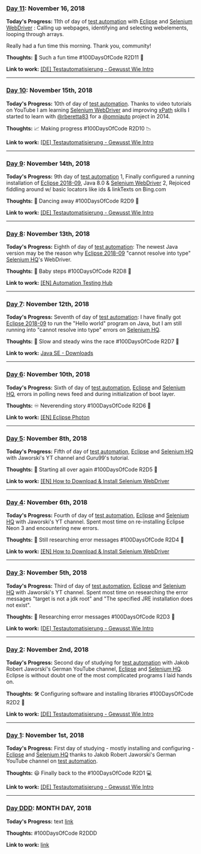 ### [Day 11](https://twitter.com/peterstieg/status/1063298159852601345): November 16, 2018

**Today's Progress:** 11th of day of [test automation](https://en.wikipedia.org/wiki/Test_automation) with [Eclipse](https://www.eclipse.org/) and [Selenium WebDriver](https://www.seleniumhq.org/) : Calling up webpages, identifying and selecting webelements, looping through arrays.

Really had a fun time this morning. Thank you, community!

**Thoughts:** 🙂 Such a fun time #100DaysOfCode R2D11 🙂

**Link to work:** [[DE] Testautomatisierung - Gewusst Wie Intro](https://www.youtube.com/watch?v=iGAyiL4xQpM)

---

### [Day 10](https://twitter.com/peterstieg/status/1062933347507277826): November 15th, 2018

**Today's Progress:** 10th of day of [test automation](https://en.wikipedia.org/wiki/Test_automation). Thanks to video tutorials on YouTube I am learning [Selenium WebDriver](https://www.seleniumhq.org/) and improving [xPath](https://www.w3schools.com/xml/xml_xpath.asp) skills I started to learn with [@rberetta83](https://twitter.com/rberetta83) for a [@omniauto](https://twitter.com/omniauto) project in 2014. 

**Thoughts:** 📈 Making progress #100DaysOfCode R2D10 📉

**Link to work:** [[DE] Testautomatisierung - Gewusst Wie Intro](https://www.youtube.com/playlist?list=PLLYstrt-Kv-TyOmaLLauaQ68kCsoCv4-Z)

---

### [Day 9](https://twitter.com/peterstieg/status/1062767235217965058): November 14th, 2018

**Today's Progress:** 9th day of [test automation](https://en.wikipedia.org/wiki/Test_automation)
1, Finally configured a running installation of [Eclipse 2018-09](https://www.eclipse.org/downloads/), Java 8.0 & [Selenium WebDriver](https://www.seleniumhq.org/)
2, Rejoiced fiddling around w/ basic locators like ids & linkTexts on Bing.com

**Thoughts:** 🕺 Dancing away #100DaysOfCode R2D9 💃

**Link to work:** [[DE] Testautomatisierung - Gewusst Wie Intro](https://www.youtube.com/playlist?list=PLLYstrt-Kv-TyOmaLLauaQ68kCsoCv4-Z)

---

### [Day 8](https://twitter.com/peterstieg/status/1062204710596345857): November 13th, 2018

**Today's Progress:** Eighth of day of [test automation](https://en.wikipedia.org/wiki/Test_automation): The newest Java version may be the reason why [Eclipse 2018-09](https://www.eclipse.org/) "cannot resolve into type" [Selenium HQ](https://www.seleniumhq.org/)'s WebDriver.

**Thoughts:** 👣 Baby steps #100DaysOfCode R2D8 👣

**Link to work:** [[EN] Automation Testing Hub](http://www.automationtestinghub.com/)

---

### [Day 7](https://twitter.com/peterstieg/status/1061851252412346368): November 12th, 2018

**Today's Progress:** Seventh of day of [test automation](https://en.wikipedia.org/wiki/Test_automation): I have finally got [Eclipse 2018-09](https://www.eclipse.org/) to run the "Hello world" program on Java, but I am still running into "cannot resolve into type" errors on [Selenium HQ](https://www.seleniumhq.org/).

**Thoughts:** 🐌 Slow and steady wins the race #100DaysOfCode R2D7 🐢

**Link to work:** [Java SE - Downloads](https://www.oracle.com/technetwork/java/javase/downloads/index.html)

---

### [Day 6](https://twitter.com/peterstieg/status/1061298859463372802): November 10th, 2018

**Today's Progress:** Sixth of day of [test automation](https://en.wikipedia.org/wiki/Test_automation), [Eclipse](https://www.eclipse.org/) and [Selenium HQ](https://www.seleniumhq.org/), errors in polling news feed and during initialization of boot layer.

**Thoughts:** ♾ Neverending story #100DaysOfCode R2D6 📖

**Link to work:** [[EN] Eclipse Photon](https://www.eclipse.org/)

---

### [Day 5](https://twitter.com/peterstieg/status/1060640791209668608): November 8th, 2018

**Today's Progress:** Fifth of day of [test automation](https://en.wikipedia.org/wiki/Test_automation), [Eclipse](https://www.eclipse.org/) and [Selenium HQ](https://www.seleniumhq.org/) with Jaworski's YT channel and Guru99's tutorial.

**Thoughts:** 🛫 Starting all over again #100DaysOfCode R2D5 🛬

**Link to work:** [[EN] How to Download & Install Selenium WebDriver](https://www.guru99.com/installing-selenium-webdriver.html)

---

### [Day 4](https://twitter.com/peterstieg/status/1059915946607996928): November 6th, 2018

**Today's Progress:** Fourth of day of [test automation](https://en.wikipedia.org/wiki/Test_automation), [Eclipse](https://www.eclipse.org/) and [Selenium HQ](https://www.seleniumhq.org/) with Jaworski's YT channel. Spent most time on re-installing Eclipse Neon 3 and encountering new errors.

**Thoughts:** 🔎 Still researching error messages #100DaysOfCode R2D4 🐛

**Link to work:** [[EN] How to Download & Install Selenium WebDriver](https://www.guru99.com/installing-selenium-webdriver.html)

---

### [Day 3](https://twitter.com/peterstieg/status/1059540876245024768): November 5th, 2018

**Today's Progress:** Third of day of [test automation](https://en.wikipedia.org/wiki/Test_automation), [Eclipse](https://www.eclipse.org/) and [Selenium HQ](https://www.seleniumhq.org/) with Jaworski's YT channel. Spent most time on researching the error messages "target is not a jdk root" and "The specified JRE installation does not exist".

**Thoughts:** 🔎 Researching error messages #100DaysOfCode R2D3 🐛

**Link to work:** [[DE] Testautomatisierung - Gewusst Wie Intro](https://www.youtube.com/playlist?list=PLLYstrt-Kv-TyOmaLLauaQ68kCsoCv4-Z)

---

### [Day 2](https://twitter.com/peterstieg/status/1058219893063991297): November 2nd, 2018

**Today's Progress:** Second day of studying for [test automation](https://en.wikipedia.org/wiki/Test_automation) with Jakob Robert Jaworski's German YouTube channel, [Eclipse](https://www.eclipse.org/) and [Selenium HQ](https://www.seleniumhq.org/). Eclipse is without doubt one of the most complicated programs I laid hands on.

**Thoughts:** 🛠️ Configuring software and installing libraries #100DaysOfCode R2D2 🤖

**Link to work:** [[DE] Testautomatisierung - Gewusst Wie Intro](https://www.youtube.com/playlist?list=PLLYstrt-Kv-TyOmaLLauaQ68kCsoCv4-Z)

---

### [Day 1](https://twitter.com/peterstieg/status/1057864878386491392): November 1st, 2018

**Today's Progress:** First day of studying - mostly installing and configuring - [Eclipse](https://www.eclipse.org/) and [Selenium HQ](https://www.seleniumhq.org/) thanks to Jakob Robert Jaworski's German YouTube channel on [test automation](https://en.wikipedia.org/wiki/Test_automation). 

**Thoughts:** 😃 Finally back to the #100DaysOfCode R2D1 💻

**Link to work:** [[DE] Testautomatisierung - Gewusst Wie Intro](https://www.youtube.com/watch?v=dZ-UiDMW6xA&list=PLLYstrt-Kv-TyOmaLLauaQ68kCsoCv4-Z)

---

### [Day DDD](): MONTH DAY, 2018

**Today's Progress:** text [link]() 

**Thoughts:** #100DaysOfCode R2DDD

**Link to work:** [link]()


